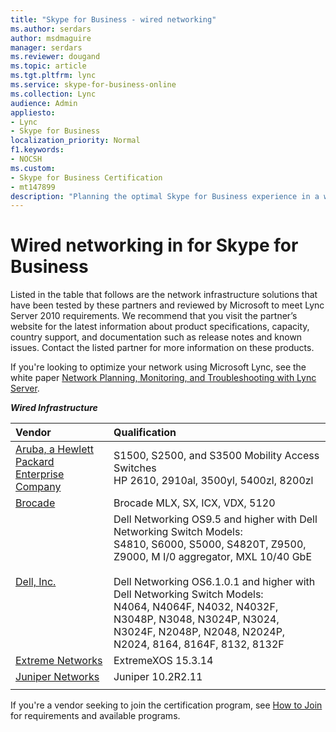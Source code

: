 ```yaml
---
title: "Skype for Business - wired networking"
ms.author: serdars
author: msdmaguire
manager: serdars
ms.reviewer: dougand
ms.topic: article
ms.tgt.pltfrm: lync
ms.service: skype-for-business-online
ms.collection: Lync
audience: Admin
appliesto:
- Lync
- Skype for Business 
localization_priority: Normal
f1.keywords:
- NOCSH
ms.custom:
- Skype for Business Certification
- mt147899
description: "Planning the optimal Skype for Business experience in a wired world."
---
```

 
# Wired networking in for Skype for Business

Listed in the table that follows are the network infrastructure solutions that have been tested by these partners and reviewed by Microsoft to meet Lync Server 2010 requirements. We recommend that you visit the partner’s website for the latest information about product specifications, capacity, country support, and documentation such as release notes and known issues. Contact the listed partner for more information on these products.

If you're looking to optimize your network using Microsoft Lync, see the white paper [Network Planning, Monitoring, and Troubleshooting with Lync Server](https://www.microsoft.com/download/details.aspx?id=39084).

  ***Wired Infrastructure***


|Vendor  |Qualification  |
|:---- |:---- |
|[Aruba, a Hewlett Packard Enterprise Company](https://www.arubanetworks.com/) |S1500, S2500, and S3500 Mobility Access Switches <br />HP 2610, 2910al, 3500yl, 5400zl, 8200zl|
|[Brocade](https://www.brocade.com/downloads/documents/deployment_guides/Brcd_MS_Lync_Server.pdf)| Brocade MLX, SX, ICX, VDX, 5120|
|[Dell, Inc.](https://www.dell.com/learn/us/en/04/campaigns/networking?c=us&amp;l=en&amp;s=bsd)| Dell Networking OS9.5 and higher with Dell Networking Switch Models: </br> S4810, S6000, S5000, S4820T, Z9500, Z9000, M I/0 aggregator, MXL 10/40 GbE  </br></br> Dell Networking OS6.1.0.1 and higher with Dell Networking Switch Models: </br>N4064, N4064F, N4032, N4032F, N3048P, N3048, N3024P, N3024, N3024F, N2048P, N2048, N2024P, N2024, 8164, 8164F, 8132, 8132F|
|[Extreme Networks](https://www.extremenetworks.com/partners/tsp/convergence/microsoft-lync)     |ExtremeXOS 15.3.14|
|[Juniper Networks](http://www.juniper.net/us/en/dm/microsoft-lync/)|Juniper 10.2R2.11 |
|     |         |


If you're a vendor seeking to join the certification program, see [How to Join](how-to-join.md) for requirements and available programs.
 
